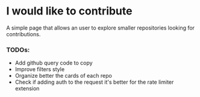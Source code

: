 # I would like to contribute

A simple page that allows an user to explore smaller repositories looking for contributions.

### TODOs:

- Add github query code to copy
- Improve filters style
- Organize better the cards of each repo
- Check if adding auth to the request it's better for the rate limiter extension
